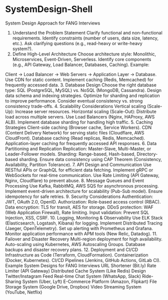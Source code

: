 # SystemDesign-Shell

System Design Approach for FANG Interviews
1. Understand the Problem Statement
Clarify functional and non-functional requirements.
Identify constraints (number of users, data size, latency, etc.).
Ask clarifying questions (e.g., read-heavy or write-heavy system?).
2. Define High-Level Architecture
Choose architecture style: Monolithic, Microservices, Event-Driven, Serverless.
Identify core components (e.g., API Gateway, Load Balancer, Databases, Caching).
Example:

Client → Load Balancer → Web Servers → Application Layer → Database.
Use CDN for static content.
Implement caching (Redis, Memcached) for frequently accessed data.
3. Database Design
Choose the right database type: SQL (PostgreSQL, MySQL) vs. NoSQL (MongoDB, Cassandra).
Design data schema and indexing strategies.
Optimize for sharding and replication to improve performance.
Consider eventual consistency vs. strong consistency trade-offs.
4. Scalability Considerations
Vertical scaling (Scale-Up): Increase server resources.
Horizontal scaling (Scale-Out): Distribute load across multiple servers.
Use Load Balancers (Nginx, HAProxy, AWS ALB).
Implement database sharding for handling high traffic.
5. Caching Strategies
Client-side caching (Browser cache, Service Workers).
CDN (Content Delivery Network) for serving static files (Cloudflare, AWS CloudFront).
Database caching (Read replicas, Redis, Memcached).
Application-layer caching for frequently accessed API responses.
6. Data Partitioning and Replication
Replication: Master-Slave, Multi-Master, or Leader-Follower models.
Sharding: Range-based, Hash-based, Directory-based sharding.
Ensure data consistency using CAP Theorem (Consistency, Availability, Partition Tolerance).
7. API Design and Communication
Use RESTful APIs or GraphQL for efficient data fetching.
Implement gRPC or WebSockets for real-time communication.
Use Rate Limiting (API Gateway, Nginx, Cloudflare) to prevent abuse.
8. Message Queues and Event Processing
Use Kafka, RabbitMQ, AWS SQS for asynchronous processing.
Implement event-driven architecture for scalability (Pub-Sub model).
Ensure idempotency for safe retries.
9. Security Considerations
Authentication: JWT, OAuth 2.0, OpenID.
Authorization: Role-based access control (RBAC).
Data encryption: TLS for transit, AES for storage.
DDoS protection: WAF (Web Application Firewall), Rate limiting.
Input validation: Prevent SQL Injection, XSS, CSRF.
10. Logging, Monitoring & Observability
Use ELK Stack (Elasticsearch, Logstash, Kibana) for logging.
Implement Distributed Tracing (Jaeger, OpenTelemetry).
Set up alerting with Prometheus and Grafana.
Monitor application performance with APM tools (New Relic, Datadog).
11. Failover and Disaster Recovery
Multi-region deployment for high availability.
Auto-scaling using Kubernetes, AWS Autoscaling Groups.
Database backups and disaster recovery plans.
12. Deployment and CI/CD
Infrastructure as Code (Terraform, CloudFormation).
Containerization (Docker, Kubernetes).
CI/CD Pipelines (Jenkins, GitHub Actions, GitLab CI).
Example System Designs for FANG Interviews
URL Shortener (Bit.ly)
Rate Limiter (API Gateway)
Distributed Cache System (Like Redis)
Design Twitter/Instagram Feed
Real-time Chat System (WhatsApp, Slack)
Ride-Sharing System (Uber, Lyft)
E-Commerce Platform (Amazon, Flipkart)
File Storage System (Google Drive, Dropbox)
Video Streaming System (YouTube, Netflix)
